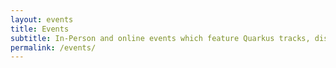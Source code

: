 ```yaml
---
layout: events
title: Events
subtitle: In-Person and online events which feature Quarkus tracks, discussion and topics.
permalink: /events/
---
```

